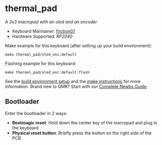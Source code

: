 # thermal_pad

<!-- ![thermal_pad](imgur.com image replace me!) -->

*A 3x3 macropad with an oled and an encoder*

* Keyboard Maintainer: [friction07](https://github.com/friction07)
* Hardware Supported: *RP2040*

Make example for this keyboard (after setting up your build environment):

    make thermal_pad/oled_enc:default

Flashing example for this keyboard:

    make thermal_pad/oled_enc:default:flash

See the [build environment setup](https://docs.qmk.fm/#/getting_started_build_tools) and the [make instructions](https://docs.qmk.fm/#/getting_started_make_guide) for more information. Brand new to QMK? Start with our [Complete Newbs Guide](https://docs.qmk.fm/#/newbs).

## Bootloader

Enter the bootloader in 2 ways:

* **Bootmagic reset**: Hold down the center key of the macropad and plug in the keyboard
* **Physical reset button**: Briefly press the button on the right side of the PCB
